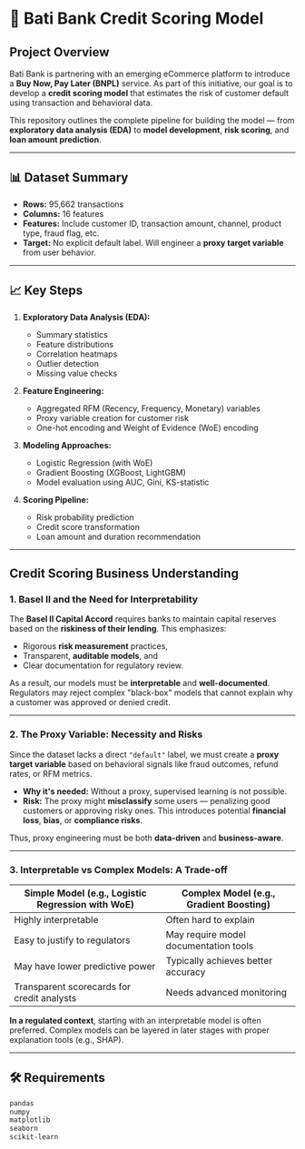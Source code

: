 # 🏦 Bati Bank Credit Scoring Model

## Project Overview

Bati Bank is partnering with an emerging eCommerce platform to introduce a **Buy Now, Pay Later (BNPL)** service. As part of this initiative, our goal is to develop a **credit scoring model** that estimates the risk of customer default using transaction and behavioral data.

This repository outlines the complete pipeline for building the model — from **exploratory data analysis (EDA)** to **model development**, **risk scoring**, and **loan amount prediction**.

---

## 📊 Dataset Summary

- **Rows:** 95,662 transactions  
- **Columns:** 16 features  
- **Features:** Include customer ID, transaction amount, channel, product type, fraud flag, etc.  
- **Target:** No explicit default label. Will engineer a **proxy target variable** from user behavior.

---

## 📈 Key Steps

1. **Exploratory Data Analysis (EDA):**
   - Summary statistics
   - Feature distributions
   - Correlation heatmaps
   - Outlier detection
   - Missing value checks

2. **Feature Engineering:**
   - Aggregated RFM (Recency, Frequency, Monetary) variables
   - Proxy variable creation for customer risk
   - One-hot encoding and Weight of Evidence (WoE) encoding

3. **Modeling Approaches:**
   - Logistic Regression (with WoE)
   - Gradient Boosting (XGBoost, LightGBM)
   - Model evaluation using AUC, Gini, KS-statistic

4. **Scoring Pipeline:**
   - Risk probability prediction
   - Credit score transformation
   - Loan amount and duration recommendation

---

##  Credit Scoring Business Understanding

### 1. Basel II and the Need for Interpretability

The **Basel II Capital Accord** requires banks to maintain capital reserves based on the **riskiness of their lending**. This emphasizes:
- Rigorous **risk measurement** practices,
- Transparent, **auditable models**, and
- Clear documentation for regulatory review.

As a result, our models must be **interpretable** and **well-documented**. Regulators may reject complex "black-box" models that cannot explain why a customer was approved or denied credit.

---

### 2. The Proxy Variable: Necessity and Risks

Since the dataset lacks a direct `"default"` label, we must create a **proxy target variable** based on behavioral signals like fraud outcomes, refund rates, or RFM metrics.

- **Why it's needed:** Without a proxy, supervised learning is not possible.
- **Risk:** The proxy might **misclassify** some users — penalizing good customers or approving risky ones. This introduces potential **financial loss**, **bias**, or **compliance risks**.

Thus, proxy engineering must be both **data-driven** and **business-aware**.

---

### 3. Interpretable vs Complex Models: A Trade-off

| Simple Model (e.g., Logistic Regression with WoE) | Complex Model (e.g., Gradient Boosting) |
|--------------------------------------------------|-----------------------------------------|
|  Highly interpretable                         |  Often hard to explain                 |
|  Easy to justify to regulators                |  May require model documentation tools |
|  May have lower predictive power              |  Typically achieves better accuracy    |
|  Transparent scorecards for credit analysts   |  Needs advanced monitoring             |

**In a regulated context**, starting with an interpretable model is often preferred. Complex models can be layered in later stages with proper explanation tools (e.g., SHAP).

---

## 🛠 Requirements

```bash
pandas
numpy
matplotlib
seaborn
scikit-learn

